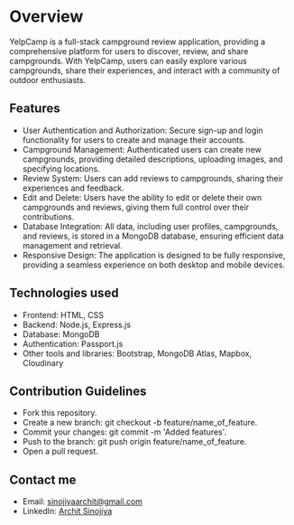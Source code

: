 # Overview

YelpCamp is a full-stack campground review application, providing a comprehensive platform for users to discover, review, and share campgrounds. With YelpCamp, users can easily explore various campgrounds, share their experiences, and interact with a community of outdoor enthusiasts. 

## Features
- User Authentication and Authorization: Secure sign-up and login functionality for users to create and manage their accounts.
- Campground Management: Authenticated users can create new campgrounds, providing detailed descriptions, uploading images, and specifying locations.
- Review System: Users can add reviews to campgrounds, sharing their experiences and feedback.
- Edit and Delete: Users have the ability to edit or delete their own campgrounds and reviews, giving them full control over their contributions.
- Database Integration: All data, including user profiles, campgrounds, and reviews, is stored in a MongoDB database, ensuring efficient data management and retrieval.
- Responsive Design: The application is designed to be fully responsive, providing a seamless experience on both desktop and mobile devices.

## Technologies used

- Frontend: HTML, CSS
- Backend: Node.js, Express.js
- Database: MongoDB
- Authentication: Passport.js
- Other tools and libraries: Bootstrap, MongoDB Atlas, Mapbox, Cloudinary


## Contribution Guidelines

- Fork this repository.
- Create a new branch: git checkout -b feature/name_of_feature.
- Commit your changes: git commit -m 'Added features'.
- Push to the branch: git push origin feature/name_of_feature.
- Open a pull request.


## Contact me
- Email: sinojiyaarchit@gmail.com
- LinkedIn: [Archit Sinojiya](https://www.linkedin.com/in/archit-sinojiya-58b917264/) 
